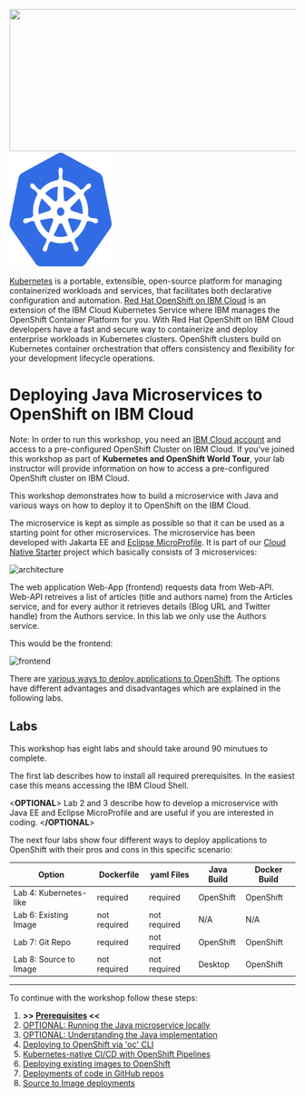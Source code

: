 <img src="images/os_logo.png" width="680" height="250" /> <img src="https://github.com/kubernetes/kubernetes/blob/master/logo/logo.png" width="180" height="200" />

[Kubernetes](https://kubernetes.io/) is a portable, extensible, open-source platform for managing containerized workloads and services, that facilitates both declarative configuration and automation. [Red Hat OpenShift on IBM Cloud](https://cloud.ibm.com/docs/openshift?topic=openshift-why_openshift) is an extension of the IBM Cloud Kubernetes Service where IBM manages the OpenShift Container Platform for you. With Red Hat OpenShift on IBM Cloud developers have a fast and secure way to containerize and deploy enterprise workloads in Kubernetes clusters. OpenShift clusters build on Kubernetes container orchestration that offers consistency and flexibility for your development lifecycle operations.


# Deploying Java Microservices to OpenShift on IBM Cloud

Note: In order to run this workshop, you need an [IBM Cloud account](https://cloud.ibm.com/registration) and access to a pre-configured OpenShift Cluster on IBM Cloud. If you've joined this workshop as part of **Kubernetes and OpenShift World Tour**, your lab instructor will provide information on how to access a pre-configured OpenShift cluster on IBM Cloud.

This workshop demonstrates how to build a microservice with Java and various ways on how to deploy it to OpenShift on the IBM Cloud. 

The microservice is kept as simple as possible so that it can be used as a starting point for other microservices. The microservice has been developed with Jakarta EE and [Eclipse MicroProfile](https://microprofile.io/). It is part of our [Cloud Native Starter](https://github.com/IBM/cloud-native-starter) project which basically consists of 3 microservices:

![architecture](images/cns-architecture.png)

The web application Web-App (frontend) requests data from Web-API. Web-API retreives a list of articles (title and authors name) from the Articles service, and for every author it retrieves details (Blog URL and Twitter handle) from the Authors service. In this lab we only use the Authors service.

This would be the frontend:

![frontend](images/frontend.png)

There are [various ways to deploy applications to OpenShift](http://heidloff.net/article/deploying-open-liberty-microservices-openshift/). The options have different advantages and disadvantages which are explained in the following labs.

## Labs

This workshop has eight labs and should take around 90 minutues to complete. 

The first lab describes how to install all required prerequisites. In the easiest case this means accessing the IBM Cloud Shell.

<**OPTIONAL**>
Lab 2 and 3 describe how to develop a microservice with Java EE and Eclipse MicroProfile and are useful if you are interested in coding.
<**/OPTIONAL**>

The next four labs show four different ways to deploy applications to OpenShift with their pros and cons in this specific scenario:

| Option | Dockerfile | yaml Files | Java Build | Docker Build |
| - | - | - | - | - |
| Lab 4: Kubernetes-like | required | required | OpenShift | OpenShift |
| Lab 6: Existing Image  | not required  | not required | N/A | N/A |
| Lab 7: Git Repo | required  | not required | OpenShift | OpenShift |
| Lab 8: Source to Image | not required | not required | Desktop | OpenShift |

---

To continue with the workshop follow these steps:

1. **>> [Prerequisites](1-prereqs.md) <<**
1. [OPTIONAL: Running the Java microservice locally](2-docker.md)
1. [OPTIONAL: Understanding the Java implementation](3-java.md)
1. [Deploying to OpenShift via 'oc' CLI](4-openshift.md)
1. [Kubernetes-native CI/CD with OpenShift Pipelines](5-openshift-pipelines.md)
1. [Deploying existing images to OpenShift](6-existing-image.md)
1. [Deployments of code in GitHub repos](7-github.md)
1. [Source to Image deployments](8-source-to-image.md)

